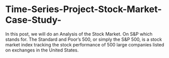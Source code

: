 # Time-Series-Project-Stock-Market-Case-Study-
In this post, we will do an Analysis of the Stock Market. On S&amp;P which stands for. The Standard and Poor’s 500, or simply the S&amp;P 500, is a stock market index tracking the stock performance of 500 large companies listed on exchanges in the United States.
